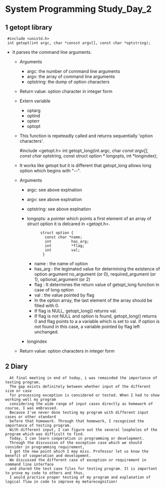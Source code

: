 # System Programming Study_Day_2

## 1 getopt library

     #include <unistd.h>
     int getopt(int argc, char *consst argv[], const char *optstring);

   - It parses the command line arguments.

     - Arguments 
          * argc: the number of command line arguments
          * argv: the array of command line arguments
          * optstring: the dump of option characters
     - Return value: option character in integer form
     - Extern variable
          * optarg
          * optind
          * opterr
          * optopt
     - This function is repeteadly called and returns sequentially 'option characters'.

          #include <getopt.h>
          int getopt_long(int argc, char *const argv[], const char* optstring,
                             const struct option * longopts, int *longindex);

     - It works like getopt but it is different that getopt_long allows 
        long option which begins with "--".
     - Arguments
        * argc: see above explnation
        * argv: see above explnation
        * optstring: see above explnation
        * longopts: a pointer which points a first element of an array of struct option
                    it is delcared in <getopt.h>.
                    
                    struct option {
                      const char *name;   
                      int         has_arg;
                      int         *flag;
                      int         val;
                     }
                     
          + name : the name of option
          + has_arg : the legimated value for determining the existence of option argument
                    no_argument (or 0), required_argument (or 1), optional_argument (or 2)
          + flag : It determines the return value of getopt_long function in case of long option
          + val : the value pointed by flag
          + In the option array, the last element of the array should be filled with 0.
          + If flag is NULL, getopt_long() returns val.
          + If flag is not NULL and option is found, 
                getopt_long() returns 0 and flag points to a a variable which is set to val.
                if option is not found in this case, a variable pointed by flag left unchanged.
        * longindex
     - Return value: option characters in integer form 


## 2 Diary

      At final meeting in end of today, i was remainded the importance of testing program.
      The gap exists definitely between whether input of the different size or case 
      for processing exception is considered or tested. When I had to show working well my program 
      considering the wide range of input cases directly as homework of course, I was embrassed. 
      Because I've never done testing my program with different input cases or other standard 
      before that homework. Through that homework, I recognized the importance of testing program.
      With different input, I can figure out the several loopholes of the program which was difficult to find.
      Today, I can learn cooperation in programming or development. 
      Through the discussion of the exception case which we should consider in programming requirement, 
      I got the new point which I may miss. Professor let us know the benefit of cooperation and developemnt.
      We discussed the different case of exception or requirement in command line interface 
      and shared the test case files for testing program. It is important to prove my code to others and thus.
      I would practice proper testing of my program and explanation of logical flow in code to improve my metarecognition!
      
 
